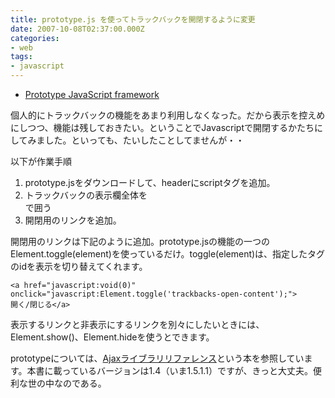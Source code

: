 ```yaml
---
title: prototype.js を使ってトラックバックを開閉するように変更
date: 2007-10-08T02:37:00.000Z
categories:
- web
tags:
- javascript
---
```

*   [Prototype JavaScript framework](http://www.prototypejs.org/)

個人的にトラックバックの機能をあまり利用しなくなった。だから表示を控えめにしつつ、機能は残しておきたい。ということでJavascriptで開閉するかたちにしてみました。といっても、たいしたことしてませんが・・

<!-- more -->

以下が作業手順

1.  prototype.jsをダウンロードして、headerにscriptタグを追加。
2.  トラックバックの表示欄全体を<div id=trackbacks-open-content >で囲う
3.  開閉用のリンクを追加。

開閉用のリンクは下記のように追加。prototype.jsの機能の一つのElement.toggle(element)を使っているだけ。toggle(element)は、指定したタグのidを表示を切り替えてくれます。

```
<a href="javascript:void(0)" onclick="javascript:Element.toggle('trackbacks-open-content');">
開く/閉じる</a> 

```

表示するリンクと非表示にするリンクを別々にしたいときには、Element.show()、Element.hideを使うとできます。

prototypeについては、[Ajaxライブラリリファレンス](http://www.amazon.co.jp/gp/product/4861004314/249-8435951-8869142?ie=UTF8&tag=yutakayamaguc-22&linkCode=xm2&camp=247&creativeASIN=4861004314)という本を参照しています。本書に載っているバージョンは1.4（いま1.5.1.1）ですが、きっと大丈夫。便利な世の中なのである。
